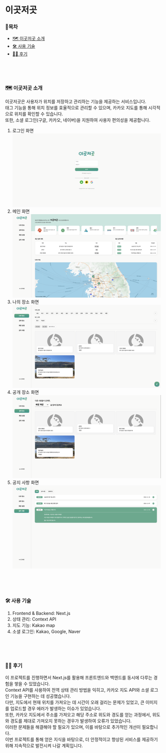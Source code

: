 # 이곳저곳

### 📑목차<br>
- [🗺️ 이곳저곳 소개](#user-content-️-이곳저곳-소개)<br>
- [🛠 사용 기술](#user-content--사용-기술)<br>
- [👍🏻 후기](#user-content--후기)<br>
<br>
<br>
<br>

### 🗺️ 이곳저곳 소개
이곳저곳은 사용자가 위치를 저장하고 관리하는 기능을 제공하는 서비스입니다.<br>
태그 기능을 통해 위치 정보를 효율적으로 관리할 수 있으며, 카카오 지도를 통해 시각적으로 위치를 확인할 수 있습니다.<br>
또한, 소셜 로그인(구글, 카카오, 네이버)을 지원하여 사용자 편의성을 제공합니다.<br>



1. 로그인 화면<br>
![1_로그인](https://github.com/youngkeol/everywhere/blob/main/readme_images/everywhere01.png)<br>
2. 메인 화면<br>
![2_메인](https://github.com/youngkeol/everywhere/blob/main/readme_images/everywhere02.png)<br>
3. 나의 장소 화면<br>
![3_나의장소](https://github.com/youngkeol/everywhere/blob/main/readme_images/everywhere03.png)<br>
4. 공개 장소 화면<br>
![4_공개장소](https://github.com/youngkeol/everywhere/blob/main/readme_images/everywhere04.png)<br>
5. 공지 사항 화면<br>
![5_공지사항](https://github.com/youngkeol/everywhere/blob/main/readme_images/everywhere05.png)<br>
<br>
<br>
<br>

### 🛠 사용 기술
1. Frontend & Backend: Next.js<br>
2. 상태 관리: Context API<br>
3. 지도 기능: Kakao map<br>
4. 소셜 로그인: Kakao, Google, Naver<br>
<br>
<br>
<br>


### 👍🏻 후기
이 프로젝트를 진행하면서 Next.js를 활용해 프론트엔드와 백엔드를 동시에 다루는 경험을 쌓을 수 있었습니다.<br>
Context API를 사용하여 전역 상태 관리 방법을 익히고, 카카오 지도 API와 소셜 로그인 기능을 구현하는 데 성공했습니다.<br>
다만, 지도에서 현재 위치를 가져오는 데 시간이 오래 걸리는 문제가 있었고, 큰 이미지를 업로드할 경우 에러가 발생하는 이슈가 있었습니다.<br>
또한, 카카오 지도에서 주소를 가져오고 해당 주소로 위도와 경도를 얻는 과정에서, 위도와 경도를 제대로 가져오지 못하는 경우가 발생하여 오류가 있었습니다.<br>
이러한 문제들을 해결해야 할 필요가 있으며, 이를 바탕으로 추가적인 개선이 필요합니다.<br>
이번 프로젝트를 통해 얻은 지식을 바탕으로, 더 안정적이고 향상된 서비스를 제공하기 위해 지속적으로 발전시켜 나갈 계획입니다.<br>
<br>
<br>
<br>
